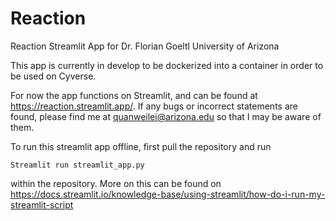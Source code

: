 # Reaction
Reaction Streamlit App for Dr. Florian Goeltl University of Arizona

This app is currently in develop to be dockerized into a container in order to be used on Cyverse.

For now the app functions on Streamlit, and can be found at https://reaction.streamlit.app/.
If any bugs or incorrect statements are found, please find me at quanweilei@arizona.edu
so that I may be aware of them. 

To run this streamlit app offline, first pull the repository and run 
```
Streamlit run streamlit_app.py 
```
within the repository. More on this can be found on 
https://docs.streamlit.io/knowledge-base/using-streamlit/how-do-i-run-my-streamlit-script